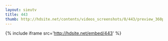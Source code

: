 ```yaml
---
layout: sieutv
title: 443
thumb: http://hdsite.net/contents/videos_screenshots/0/443/preview_360p.mp4.jpg
---
```

{% include iframe src='http://hdsite.net/embed/443' %}
 
